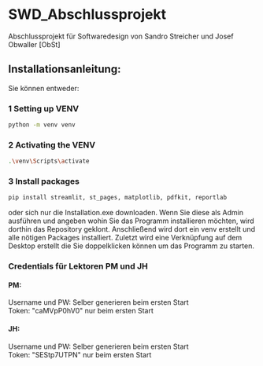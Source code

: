 # SWD_Abschlussprojekt

Abschlussprojekt für Softwaredesign von Sandro Streicher und Josef Obwaller [ObSt]


## Installationsanleitung:
Sie können entweder:
### 1 Setting up VENV
```bash
python -m venv venv
```

### 2 Activating the VENV
```bash
.\venv\Scripts\activate
```

### 3 Install packages
```bash
pip install streamlit, st_pages, matplotlib, pdfkit, reportlab
```
oder sich nur die Installation.exe downloaden.
Wenn Sie diese als Admin ausführen und angeben wohin Sie das Programm installieren möchten, wird dorthin das Repository geklont. Anschließend wird dort ein venv erstellt und alle nötigen Packages installiert. Zuletzt wird eine Verknüpfung auf dem Desktop erstellt die Sie doppelklicken können um das Programm zu starten.

### Credentials für Lektoren PM und JH
#### PM: 
Username und PW: Selber generieren beim ersten Start  
Token: "caMVpP0hV0" nur beim ersten Start  
#### JH:
Username und PW: Selber generieren beim ersten Start  
Token: "SEStp7UTPN" nur beim ersten Start  
